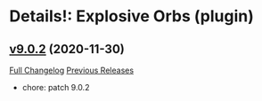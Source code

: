 # Details!: Explosive Orbs (plugin)

## [v9.0.2](https://github.com/LiangYuxuan/Details_ExplosiveOrbs/tree/v9.0.2) (2020-11-30)
[Full Changelog](https://github.com/LiangYuxuan/Details_ExplosiveOrbs/commits/v9.0.2) [Previous Releases](https://github.com/LiangYuxuan/Details_ExplosiveOrbs/releases)

- chore: patch 9.0.2  
